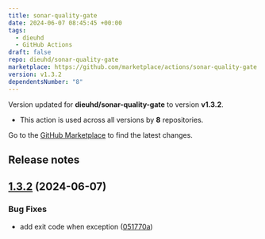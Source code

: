 ```yaml
---
title: sonar-quality-gate
date: 2024-06-07 08:45:45 +00:00
tags:
  - dieuhd
  - GitHub Actions
draft: false
repo: dieuhd/sonar-quality-gate
marketplace: https://github.com/marketplace/actions/sonar-quality-gate
version: v1.3.2
dependentsNumber: "8"
---
```



Version updated for **dieuhd/sonar-quality-gate** to version **v1.3.2**.
- This action is used across all versions by **8** repositories.

Go to the [GitHub Marketplace](https://github.com/marketplace/actions/sonar-quality-gate) to find the latest changes.

## Release notes

## [1.3.2](https://github.com/dieuhd/sonar-quality-gate/compare/v1.3.1...v1.3.2) (2024-06-07)


### Bug Fixes

* add exit code when exception ([051770a](https://github.com/dieuhd/sonar-quality-gate/commit/051770a349b4f038fce9059c78f1bf6e86948640))





